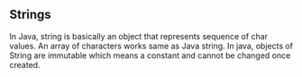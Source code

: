 ## **Strings**

In Java, string is basically an object that represents sequence of char values. An array of characters works same as Java string. In java, objects of String are immutable which means a constant and cannot be changed once created.